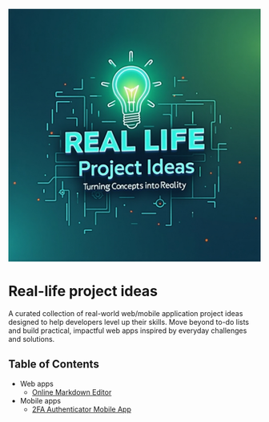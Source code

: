 <p align="center">
  <img src="./banner.jpeg" alt="Project Ideas Banner">
</p>

# Real-life project ideas
A curated collection of real-world web/mobile application project ideas designed to help developers level up their skills. Move beyond to-do lists and build practical, impactful web apps inspired by everyday challenges and solutions.

## Table of Contents
- Web apps
    - [Online Markdown Editor](web/online-markdown-editor.md)
- Mobile apps
    - [2FA Authenticator Mobile App](mobile/2fa-authenticator-app.md)
